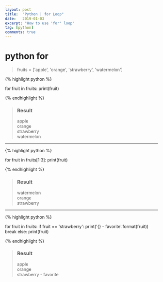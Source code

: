 ```yaml
---
layout: post
title:  "Python | for Loop"
date:   2019-01-03
excerpt: "How to use 'for' loop"
tag: [python]
comments: true
---
```


# python for


> fruits = ['apple', 'orange', 'strawberry', 'watermelon']

{% highlight python %}

for fruit in fruits:
    print(fruit)

{% endhighlight %}

> ### Result
> apple  
> orange  
> strawberry  
> watermelon  

---

{% highlight python %}

for fruit in fruits[1:3]:
    print(fruit)

{% endhighlight %}

> ### Result
> watermelon  
> orange  
> strawberry  

---

{% highlight python %}

for fruit in fruits:
    if fruit == 'strawberry':
        print('{} - favorite'.format(fruit))
        break
    else:
        print(fruit)

{% endhighlight %}

> ### Result
> apple  
> orange  
> strawberry - favorite  




